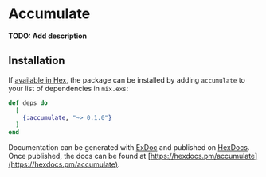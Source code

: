 # Accumulate

**TODO: Add description**

## Installation

If [available in Hex](https://hex.pm/docs/publish), the package can be installed
by adding `accumulate` to your list of dependencies in `mix.exs`:

```elixir
def deps do
  [
    {:accumulate, "~> 0.1.0"}
  ]
end
```

Documentation can be generated with [ExDoc](https://github.com/elixir-lang/ex_doc)
and published on [HexDocs](https://hexdocs.pm). Once published, the docs can
be found at [https://hexdocs.pm/accumulate](https://hexdocs.pm/accumulate).

